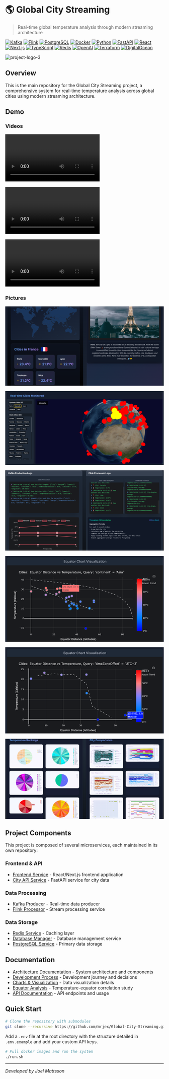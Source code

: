 # 🌎 Global City Streaming

> Real-time global temperature analysis through modern streaming architecture


[![Kafka](https://img.shields.io/badge/Kafka-Streaming-red)](https://kafka.apache.org/)
[![Flink](https://img.shields.io/badge/Flink-Processing-blue)](https://flink.apache.org/)
[![PostgreSQL](https://img.shields.io/badge/PostgreSQL-Database-lightblue)](https://www.postgresql.org/)
[![Docker](https://img.shields.io/badge/Docker-Containerized-2496ED)](https://www.docker.com/)
[![Python](https://img.shields.io/badge/Python-3.8+-green)](https://www.python.org/)
[![FastAPI](https://img.shields.io/badge/FastAPI-Backend-009688)](https://fastapi.tiangolo.com/)
[![React](https://img.shields.io/badge/React-Frontend-61DAFB)](https://reactjs.org/)
[![Next.js](https://img.shields.io/badge/Next.js-Framework-000000)](https://nextjs.org/)
[![TypeScript](https://img.shields.io/badge/TypeScript-Language-3178C6)](https://www.typescriptlang.org/)
[![Redis](https://img.shields.io/badge/Redis-Cache-DC382D)](https://redis.io/)
[![OpenAI](https://img.shields.io/badge/OpenAI-API-412991)](https://openai.com/)
[![Terraform](https://img.shields.io/badge/Terraform-IaC-623CE4)](https://www.terraform.io/)
[![DigitalOcean](https://img.shields.io/badge/DigitalOcean-Cloud-0080FF)](https://www.digitalocean.com/)


![project-logo-3](docs/readme-pictures/global/global-feature-logo-3.png)

## Overview
This is the main repository for the Global City Streaming project, a comprehensive system for real-time temperature analysis across global cities using modern streaming architecture.


## Demo

### Videos

![countries-demo](docs/readme-videos/Global-City-Streaming-Countries.mp4)

![equator1-demo](docs/readme-videos/Global-City-Streaming-EquatorChart-1.mp4)

![equator2-demo](docs/readme-videos/Global-City-Streaming-EquatorChart-2.mp4)


### Pictures


![country-1](docs/readme-pictures/ui-demo/country-1.PNG)

![globe-1](docs/readme-pictures/ui-demo/globe-1.PNG)

![logs-1](docs/readme-pictures/ui-demo/logs-1.PNG)

![equator-1](docs/readme-pictures/ui-demo/equator-1.PNG)

![equator-2](docs/readme-pictures/ui-demo/equator-2.PNG)

![chart-gallery](docs/readme-pictures/ui-demo/chart-gallery.PNG)



## Project Components
This project is composed of several microservices, each maintained in its own repository:

### Frontend & API
- [Frontend Service](https://github.com/mrjex/Frontend-Global-City-Streaming) - React/Next.js frontend application
- [City API Service](https://github.com/mrjex/City-API-Global-City-Streaming) - FastAPI service for city data

### Data Processing
- [Kafka Producer](https://github.com/mrjex/Kafka-Producer-Global-City-Streaming) - Real-time data producer
- [Flink Processor](https://github.com/mrjex/Flink-Processor-Global-City-Streaming) - Stream processing service

### Data Storage
- [Redis Service](https://github.com/mrjex/Redis-Global-City-Streaming) - Caching layer
- [Database Manager](https://github.com/mrjex/Database-Manager-Global-City-Streaming) - Database management service
- [PostgreSQL Service](https://github.com/mrjex/Postgres-Global-City-Streaming) - Primary data storage

## Documentation
- [Architecture Documentation](./docs/README-ARCHITECTURE-V2.md) - System architecture and components
- [Development Process](./docs/README-DEVELOPMENT-PROCESS.md) - Development journey and decisions
- [Charts & Visualization](./docs/README-CHARTS.md) - Data visualization details
- [Equator Analysis](./docs/README-EQUATOR-ANALYSIS.md) - Temperature-equator correlation study
- [API Documentation](./docs/README-API.md) - API endpoints and usage


## Quick Start

```bash
# Clone the repository with submodules
git clone --recursive https://github.com/mrjex/Global-City-Streaming.git

```

Add a `.env` file at the root directory with the structure detailed in `.env.example` and add your custom API keys.


```bash
# Pull docker images and run the system
./run.sh

```


---

*Developed by Joel Mattsson*